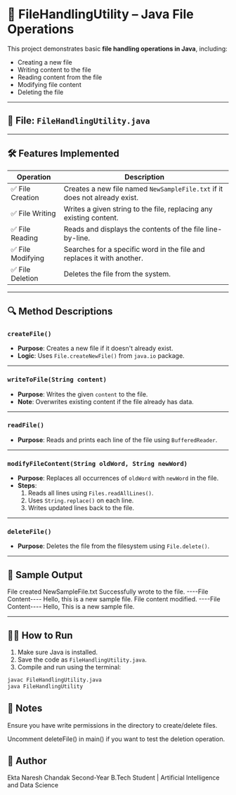 # 📄 FileHandlingUtility – Java File Operations

This project demonstrates basic **file handling operations in Java**, including:

- Creating a new file
- Writing content to the file
- Reading content from the file
- Modifying file content
- Deleting the file

---

## 📁 File: `FileHandlingUtility.java`

---

## 🛠️ Features Implemented

| Operation         | Description                                                                 |
|------------------|-----------------------------------------------------------------------------|
| ✅ File Creation  | Creates a new file named `NewSampleFile.txt` if it does not already exist. |
| ✅ File Writing   | Writes a given string to the file, replacing any existing content.         |
| ✅ File Reading   | Reads and displays the contents of the file line-by-line.                  |
| ✅ File Modifying | Searches for a specific word in the file and replaces it with another.     |
| ✅ File Deletion  | Deletes the file from the system.                                          |

---

## 🔍 Method Descriptions

### `createFile()`

- **Purpose**: Creates a new file if it doesn't already exist.
- **Logic**: Uses `File.createNewFile()` from `java.io` package.

---

### `writeToFile(String content)`

- **Purpose**: Writes the given `content` to the file.
- **Note**: Overwrites existing content if the file already has data.

---

### `readFile()`

- **Purpose**: Reads and prints each line of the file using `BufferedReader`.

---

### `modifyFileContent(String oldWord, String newWord)`

- **Purpose**: Replaces all occurrences of `oldWord` with `newWord` in the file.
- **Steps**:
  1. Reads all lines using `Files.readAllLines()`.
  2. Uses `String.replace()` on each line.
  3. Writes updated lines back to the file.

---

### `deleteFile()`

- **Purpose**: Deletes the file from the filesystem using `File.delete()`.

---

## 🧪 Sample Output

File created NewSampleFile.txt
Successfully wrote to the file.
----File Content----
Hello, this is a new sample file.
File content modified.
----File Content----
Hello, This is a new sample file.

---

## 🧑‍💻 How to Run

1. Make sure Java is installed.
2. Save the code as `FileHandlingUtility.java`.
3. Compile and run using the terminal:

```bash
javac FileHandlingUtility.java
java FileHandlingUtility
```
## 📌 Notes
Ensure you have write permissions in the directory to create/delete files.

Uncomment deleteFile() in main() if you want to test the deletion operation.

## 📂 Author
Ekta Naresh Chandak
Second-Year B.Tech Student | Artificial Intelligence and Data Science
